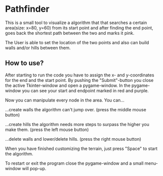 # Pathfinder
This is a small tool to visualize a algorithm that that searches a certain area(size: x=80, y=60) from its start point 
and after finding the end point, goes back the shortest path between the two and marks it pink.

The User is able to set the location of the two points and also can build walls and/or hills between them.
## How to use?
After starting to run the code you have to assign the x- and y-coordinates for the end and the start point.
By pushing the "Submit"-button you close the active Tkinter-window and open a pygame-window.
In the pygame-window you can see your start and endpoint marked in red and purple.

Now you can manipulate every node in the area. You can...

...create walls the algorithm can't jump over. (press the middle mouse button)

...create hills the algorithm needs more steps to surpass the higher you make them. (press the left mouse button)

...delete walls and lower/delete hills. (press the right mouse button)

When you have finished customizing the terrain, just press "Space" to start the algorithm.

To restart or exit the program close the pygame-window and a small menu-window will pop-up.
